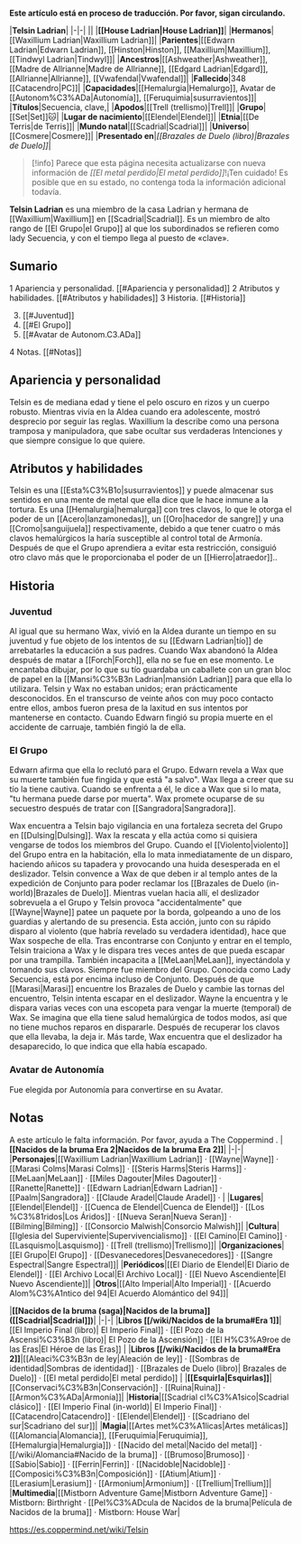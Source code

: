 **Este artículo está en proceso de traducción. Por favor, sigan circulando.**


|**Telsin Ladrian**|
|-|-|
||
|**[[House Ladrian\|House Ladrian]]**|
|**Hermanos**|[[Waxillium Ladrian\|Waxillium Ladrian]]|
|**Parientes**|[[Edwarn Ladrian\|Edwarn Ladrian]], [[Hinston\|Hinston]], [[Maxillium\|Maxillium]], [[Tindwyl Ladrian\|Tindwyl]]|
|**Ancestros**|[[Ashweather\|Ashweather]], [[Madre de Allrianne\|Madre de Allrianne]], [[Edgard Ladrian\|Edgard]], [[Allrianne\|Allrianne]], [[Vwafendal\|Vwafendal]]|
|**Fallecido**|348 [[Catacendro\|PC]]|
|**Capacidades**|[[Hemalurgia\|Hemalurgo]], Avatar de [[Autonom%C3%ADa\|Autonomía]], [[Feruquimia\|susurravientos]]|
|**Títulos**|Secuencia, clave,|
|**Apodos**|[[Trell (trellismo)\|Trell]]|
|**Grupo**|[[Set\|Set]]🐱︎|
|**Lugar de nacimiento**|[[Elendel\|Elendel]]|
|**Etnia**|[[De Terris\|de Terris]]|
|**Mundo natal**|[[Scadrial\|Scadrial]]|
|**Universo**|[[Cosmere\|Cosmere]]|
|**Presentado en**|*[[Brazales de Duelo (libro)\|Brazales de Duelo]]*|

> [!info] Parece que esta página necesita actualizarse con nueva información de *[[El metal perdido\|El metal perdido]]*!¡Ten cuidado! Es posible que en su estado, no contenga toda la información adicional todavía.

**Telsin Ladrian** es una miembro de la casa Ladrian y hermana de [[Waxillium\|Waxillium]] en [[Scadrial\|Scadrial]]. Es un miembro de alto rango de [[El Grupo\|el Grupo]] al que los subordinados se refieren como lady Secuencia, y con el tiempo llega al puesto de «clave».

## Sumario

1 Apariencia y personalidad. [[#Apariencia y personalidad]] 
2 Atributos y habilidades. [[#Atributos y habilidades]] 
3 Historia. [[#Historia]] 

3. [[#Juventud]] 
3. [[#El Grupo]] 
3. [[#Avatar de Autonom.C3.ADa]] 


4 Notas. [[#Notas]] 


## Apariencia y personalidad
Telsin es de mediana edad y tiene el pelo oscuro en rizos y un cuerpo robusto. Mientras vivía en la Aldea cuando era adolescente, mostró desprecio por seguir las reglas. Waxillium la describe como una persona tramposa y manipuladora, que sabe ocultar sus verdaderas Intenciones y que siempre consigue lo que quiere.

 
## Atributos y habilidades
Telsin es una [[Esta%C3%B1o\|susurravientos]] y puede almacenar sus sentidos en una mente de metal que ella dice que le hace inmune a la tortura.
Es una [[Hemalurgia\|hemalurga]] con tres clavos, lo que le otorga el poder de un [[Acero\|lanzamonedas]], un [[Oro\|hacedor de sangre]] y una [[Cromo\|sanguijuela]] respectivamente, debido a que tener cuatro o más clavos hemalúrgicos la haría susceptible al control total de Armonía. Después de que el Grupo aprendiera a evitar esta restricción, consiguió otro clavo más que le proporcionaba el poder de un [[Hierro\|atraedor]]..

## Historia
### Juventud
Al igual que su hermano Wax, vivió en la Aldea durante un tiempo en su juventud y fue objeto de los intentos de su [[Edwarn Ladrian\|tío]] de arrebatarles la educación a sus padres. Cuando Wax abandonó la Aldea después de matar a [[Forch\|Forch]], ella no se fue en ese momento.
Le encantaba dibujar, por lo que su tío guardaba un caballete con un gran bloc de papel en la [[Mansi%C3%B3n Ladrian\|mansión Ladrian]] para que ella lo utilizara.
Telsin y Wax no estaban unidos; eran prácticamente desconocidos. En el transcurso de veinte años con muy poco contacto entre ellos, ambos fueron presa de la laxitud en sus intentos por mantenerse en contacto. Cuando Edwarn fingió su propia muerte en el accidente de carruaje, también fingió la de ella.

### El Grupo
Edwarn afirma que ella lo reclutó para el Grupo.
Edwarn revela a Wax que su muerte también fue fingida y que está "a salvo". 
Wax llega a creer que su tío la tiene cautiva. Cuando se enfrenta a él, le dice a Wax que si lo mata, "tu hermana puede darse por muerta". Wax promete ocuparse de su secuestro después de tratar con [[Sangradora\|Sangradora]].

 
Wax encuentra a Telsin bajo vigilancia en una fortaleza secreta del Grupo en [[Dulsing\|Dulsing]]. Wax la rescata y ella actúa como si quisiera vengarse de todos los miembros del Grupo. Cuando el [[Violento\|violento]] del Grupo entra en la habitación, ella lo mata inmediatamente de un disparo, haciendo añicos su tapadera y provocando una huida desesperada en el deslizador.
Telsin convence a Wax de que deben ir al templo antes de la expedición de Conjunto para poder reclamar los [[Brazales de Duelo (in-world)\|Brazales de Duelo]]. Mientras vuelan hacia allí, el deslizador sobrevuela a el Grupo y Telsin provoca "accidentalmente" que [[Wayne\|Wayne]] patee un paquete por la borda, golpeando a uno de los guardias y alertando de su presencia.  Esta acción, junto con su rápido disparo al violento (que habría revelado su verdadera identidad), hace que Wax sospeche de ella.
Tras encontrarse con Conjunto y entrar en el templo, Telsin traiciona a Wax y le dispara tres veces antes de que pueda escapar por una trampilla. También incapacita a [[MeLaan\|MeLaan]], inyectándola y tomando sus clavos. Siempre fue miembro del Grupo. Conocida como Lady Secuencia, está por encima incluso de Conjunto.
Después de que [[Marasi\|Marasi]] encuentre los Brazales de Duelo y cambie las tornas del encuentro, Telsin intenta escapar en el deslizador. Wayne la encuentra y le dispara varias veces con una escopeta para vengar la muerte (temporal) de Wax. Se imagina que ella tiene salud hemalúrgica de todos modos, así que no tiene muchos reparos en dispararle. Después de recuperar los clavos que ella llevaba, la deja ir. Más tarde, Wax encuentra que el deslizador ha desaparecido, lo que indica que ella había escapado.

### Avatar de Autonomía
Fue elegida por Autonomía para convertirse en su Avatar.

## Notas

A este artículo le falta información. Por favor, ayuda a The Coppermind .
|**[[Nacidos de la bruma Era 2\|Nacidos de la bruma Era 2]]**|
|-|-|
|**Personajes**|[[Waxillium Ladrian\|Waxillium Ladrian]] · [[Wayne\|Wayne]] · [[Marasi Colms\|Marasi Colms]] · [[Steris Harms\|Steris Harms]] · [[MeLaan\|MeLaan]] · [[Miles Dagouter\|Miles Dagouter]] · [[Ranette\|Ranette]] · [[Edwarn Ladrian\|Edwarn Ladrian]] · [[Paalm\|Sangradora]] · [[Claude Aradel\|Claude Aradel]] · |
|**Lugares**|[[Elendel\|Elendel]] · [[Cuenca de Elendel\|Cuenca de Elendel]] · [[Los %C3%81ridos\|Los Áridos]] · [[Nueva Seran\|Nueva Seran]] · [[Bilming\|Bilming]] · [[Consorcio Malwish\|Consorcio Malwish]]|
|**Cultura**|[[Iglesia del Superviviente\|Supervivencialismo]] · [[El Camino\|El Camino]] · [[Lasquismo\|Lasquismo]] · [[Trell (trellismo)\|Trellismo]]|
|**Organizaciones**|[[El Grupo\|El Grupo]] · [[Desvanecedores\|Desvanecedores]] · [[Sangre Espectral\|Sangre Espectral]]|
|**Periódicos**|[[El Diario de Elendel\|El Diario de Elendel]] · [[El Archivo Local\|El Archivo Local]] · [[El Nuevo Ascendiente\|El Nuevo Ascendiente]]|
|**Otros**|[[Alto Imperial\|Alto Imperial]] · [[Acuerdo Alom%C3%A1ntico del 94\|El Acuerdo Alomántico del 94]]|

|**[[Nacidos de la bruma (saga)\|Nacidos de la bruma]] ([[Scadrial\|Scadrial]])**|
|-|-|
|**Libros [[/wiki/Nacidos de la bruma#Era 1]]**|[[El Imperio Final (libro)\| El Imperio Final]] · [[El Pozo de la Ascensi%C3%B3n (libro)\| El Pozo de la Ascensión]] · [[El H%C3%A9roe de las Eras\|El Héroe de las Eras]] |
|**Libros [[/wiki/Nacidos de la bruma#Era 2]]**|[[Aleaci%C3%B3n de ley\|Aleación de ley]] · [[Sombras de identidad\|Sombras de identidad]] · [[Brazales de Duelo (libro)\| Brazales de Duelo]] · [[El metal perdido\|El metal perdido]]  |
|**[[Esquirla\|Esquirlas]]**|[[Conservaci%C3%B3n\|Conservación]] · [[Ruina\|Ruina]] · [[Armon%C3%ADa\|Armonía]]|
|**Historia**|[[Scadrial cl%C3%A1sico\|Scadrial clásico]] · [[El Imperio Final (in-world)\| El Imperio Final]] · [[Catacendro\|Catacendro]] · [[Elendel\|Elendel]] · [[Scadriano del sur\|Scadriano del sur]]|
|**Magia**|[[Artes met%C3%A1licas\|Artes metálicas]] ([[Alomancia\|Alomancia]], [[Feruquimia\|Feruquimia]], [[Hemalurgia\|Hemalurgia]]) · [[Nacido del metal\|Nacido del metal]] · [[/wiki/Alomancia#Nacido de la bruma]] · [[Brumoso\|Brumoso]] · [[Sabio\|Sabio]] · [[Ferrin\|Ferrin]] · [[Nacidoble\|Nacidoble]] · [[Composici%C3%B3n\|Composición]] · [[Atium\|Atium]] · [[Lerasium\|Lerasium]] · [[Armonium\|Armonium]] · [[Trellium\|Trellium]]|
|**Multimedia**|[[Mistborn Adventure Game\|Mistborn Adventure Game‎‎]] · Mistborn: Birthright · [[Pel%C3%ADcula de Nacidos de la bruma\|Película de Nacidos de la bruma]] · Mistborn: House War|



https://es.coppermind.net/wiki/Telsin